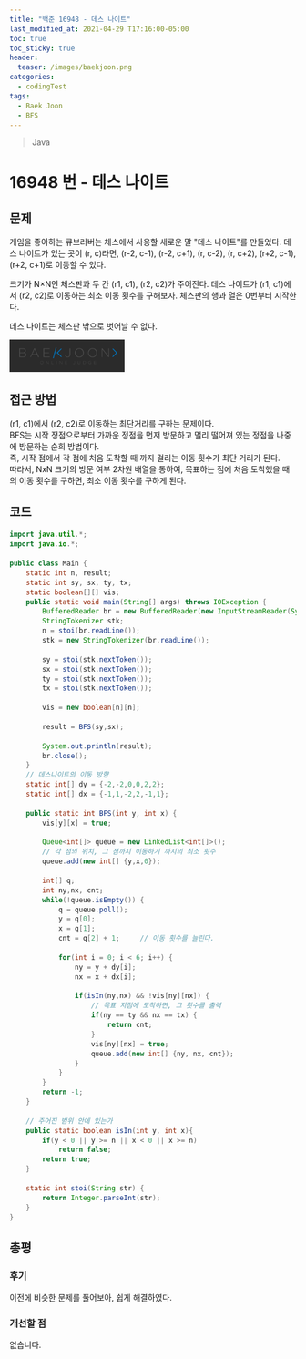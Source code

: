 ```yaml
---
title: "백준 16948 - 데스 나이트"
last_modified_at: 2021-04-29 T17:16:00-05:00
toc: true
toc_sticky: true
header:
  teaser: /images/baekjoon.png
categories: 
  - codingTest
tags:
  - Baek Joon
  - BFS
---
```

> Java

16948 번 - 데스 나이트
=============
 
## 문제
게임을 좋아하는 큐브러버는 체스에서 사용할 새로운 말 "데스 나이트"를 만들었다. 데스 나이트가 있는 곳이 (r, c)라면, (r-2, c-1), (r-2, c+1), (r, c-2), (r, c+2), (r+2, c-1), (r+2, c+1)로 이동할 수 있다.  

크기가 N×N인 체스판과 두 칸 (r1, c1), (r2, c2)가 주어진다. 데스 나이트가 (r1, c1)에서 (r2, c2)로 이동하는 최소 이동 횟수를 구해보자. 체스판의 행과 열은 0번부터 시작한다.  
  
데스 나이트는 체스판 밖으로 벗어날 수 없다.  

[<img src="/images/baekjoon.png" width="40%" height="40%">](https://www.acmicpc.net/problem/16948)    

## 접근 방법
(r1, c1)에서 (r2, c2)로 이동하는 최단거리를 구하는 문제이다.  
BFS는 시작 정점으로부터 가까운 정점을 먼저 방문하고 멀리 떨어져 있는 정점을 나중에 방문하는 순회 방법이다.  
즉, 시작 점에서 각 점에 처음 도착할 때 까지 걸리는 이동 횟수가 최단 거리가 된다.  
따라서, NxN 크기의 방문 여부 2차원 배열을 통하여, 목표하는 점에 처음 도착했을 때의 이동 횟수를 구하면, 최소 이동 횟수를 구하게 된다.  

## 코드
```java
import java.util.*;
import java.io.*;

public class Main {
	static int n, result;
	static int sy, sx, ty, tx;
	static boolean[][] vis;
	public static void main(String[] args) throws IOException {
		BufferedReader br = new BufferedReader(new InputStreamReader(System.in));
    	StringTokenizer stk;
    	n = stoi(br.readLine());
    	stk = new StringTokenizer(br.readLine());
    	
    	sy = stoi(stk.nextToken());
    	sx = stoi(stk.nextToken());
    	ty = stoi(stk.nextToken());
    	tx = stoi(stk.nextToken());
    	
    	vis = new boolean[n][n];
    	
    	result = BFS(sy,sx);
    	
    	System.out.println(result);
    	br.close();
	}
	// 데스나이트의 이동 방향
	static int[] dy = {-2,-2,0,0,2,2};
	static int[] dx = {-1,1,-2,2,-1,1};	
	
	public static int BFS(int y, int x) {
		vis[y][x] = true;
		
		Queue<int[]> queue = new LinkedList<int[]>();
		// 각 점의 위치, 그 점까지 이동하기 까지의 최소 횟수
		queue.add(new int[] {y,x,0});
		
		int[] q;
		int ny,nx, cnt;
		while(!queue.isEmpty()) {
			q = queue.poll();
			y = q[0];
			x = q[1];
			cnt = q[2] + 1;		// 이동 횟수를 늘린다.
			
			for(int i = 0; i < 6; i++) {
				ny = y + dy[i];
				nx = x + dx[i];
				
				if(isIn(ny,nx) && !vis[ny][nx]) {
					// 목표 지점에 도착하면, 그 횟수를 출력
					if(ny == ty && nx == tx) {
						return cnt;
					}
					vis[ny][nx] = true;
					queue.add(new int[] {ny, nx, cnt});
				}
			}
		}
		return -1;
	}
	
	// 주어진 범위 안에 있는가
    public static boolean isIn(int y, int x){
        if(y < 0 || y >= n || x < 0 || x >= n)
            return false;
        return true;
    }
	
	static int stoi(String str) {
    	return Integer.parseInt(str);
    }
}
```

## 총평
### 후기
이전에 비슷한 문제를 풀어보아, 쉽게 해결하였다.  
### 개선할 점
없습니다.  

<!-- ★
<img src="/images/codingTest/bj/문제번호.PNG" width="40%" height="40%">  

-->